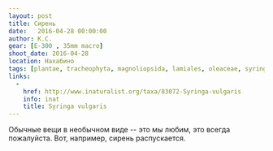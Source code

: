 ```yaml
---
layout: post
title: Сирень
date:   2016-04-28 00:00:00
author: К.С.
gear: [E-300 , 35mm macro]
shoot_date: 2016-04-28
location: Нахабино
tags: [plantae, tracheophyta, magnoliopsida, lamiales, oleaceae, syringa, syringa vulgaris]
links:
  -
    href: http://www.inaturalist.org/taxa/83072-Syringa-vulgaris
    info: inat
    title: Syringa vulgaris
---
```


Обычные вещи в необычном виде -- это мы любим, это всегда пожалуйста. Вот, например, сирень распускается.
